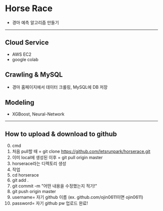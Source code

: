 # Horse Race
- 경마 예측 알고리즘 만들기

---


## Cloud Service
   - AWS EC2
   - google colab

## Crawling & MySQL
  - 경마 홈페이지에서 데이터 크롤링, MySQL에 DB 저장

## Modeling
   - XGBoost, Neural-Network


----------

## How to upload & download to github

0. cmd
1. 처음 pull할 때 = git clone https://github.com/letsrunpark/horserace.git
2. 이미 local에 생성된 이후 = git pull origin master
3. horserace라는 디렉토리 생성
4. 작업
5. cd horserace
6. git add .
7. git commit -m "어떤 내용을 수정했는지 적기!"
8. git push origin master
9. username= 자기 github 이름 (ex. github.com/ojin0611이면 ojin0611)
10. password= 자기 github pw
업로드 완료!
